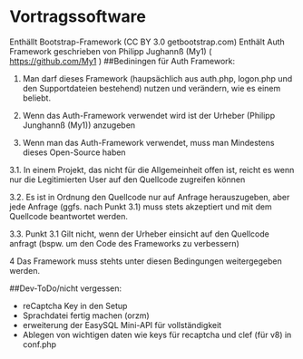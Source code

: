 # Vortragssoftware
Enthällt Bootstrap-Framework (CC BY 3.0 getbootstrap.com)
Enthält Auth Framework geschrieben von Philipp Jughannß (My1) ( https://github.com/My1 )
##Bediningen für Auth Framework:

1. Man darf dieses Framework (haupsächlich aus auth.php, logon.php und den Supportdateien bestehend) nutzen und verändern, wie es einem beliebt.

2. Wenn das Auth-Framework verwendet wird ist der Urheber (Philipp Junghannß (My1)) anzugeben

3. Wenn man das Auth-Framework verwendet, muss man Mindestens dieses Open-Source haben

3.1. In einem Projekt, das nicht für die Allgemeinheit offen ist, reicht es wenn nur die Legitimierten User auf den Quellcode zugreifen können

3.2. Es ist in Ordnung den Quellcode nur auf Anfrage herauszugeben, aber jede Anfrage (ggfs. nach Punkt 3.1) muss stets akzeptiert und mit dem Quellcode beantwortet werden.

3.3. Punkt 3.1 Gilt nicht, wenn der Urheber einsicht auf den Quellcode anfragt (bspw. um den Code des Frameworks zu verbessern)

4 Das Framework muss stehts unter diesen Bedingungen weitergegeben werden.

##Dev-ToDo/nicht vergessen:
 - reCaptcha Key in den Setup
 - Sprachdatei fertig machen (orzm)
 - erweiterung der EasySQL Mini-API für vollständigkeit
 - Ablegen von wichtigen daten wie keys für recaptcha und clef (für v8) in conf.php
